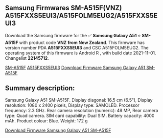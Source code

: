 <h2>Samsung Firmwares SM-A515F(VNZ) A515FXXS5EUI3/A515FOLM5EUG2/A515FXXS5EUI3</h2>
Download the Samsung firmware for the ✅ <strong>Samsung Galaxy A51 </strong> ⭐ <strong>SM-A515F</strong> with product code <strong>VNZ</strong> <strong> from New Zealand</strong>. This firmware has version number PDA <strong>A515FXXS5EUI3</strong> and CSC A515FOLM5EUG2. The operating system of this firmware is Android R , with build date 2021-11-01. Changelist <strong>22145712</strong>.


[SM-A515F](https://samfirm.shop/samsung/model/SM-A515F)
[A515FXXS5EUI3](https://samfirm.shop/samsung/pda/A515FXXS5EUI3)
[Download Firmware Samsung Galaxy A51 SM-A515F](https://samfirm.shop/samsung/firmware/470774)
<h2>Summary description:</h2>
<p>Samsung Galaxy A51 SM-A515F. Display diagonal: 16.5 cm (6.5"), Display resolution: 1080 x 2400 pixels, Display type: SAMOLED. Processor frequency: 2.3 GHz. Rear camera resolution (numeric): 48 MP, Rear camera type: Quad camera. SIM card capability: Dual SIM. Battery capacity: 4000 mAh. Product colour: Blue. Weight: 172 g</p>


[Download Firmware Samsung Galaxy A51 SM-A515F](https://samfirm.shop/samsung/firmware/470774)
